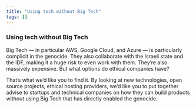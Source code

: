 ```yaml
---
title: "Using tech without Big Tech"
tags: []
---
```


### Using tech without Big Tech

Big Tech — in particular AWS, Google Cloud, and Azure — is particularly complicit in the genocide. They also collaborate with the Israeli state and the IDF, making it a huge risk to even work with them. They’re also massively expensive. But what options do ethical companies have?

That’s what we’d like you to find it. By looking at new technologies, open source projects, ethical hosting providers, we’d like you to put together advise to startups and technical companies on how they can build products without using Big Tech that has directly enabled the genocide.
